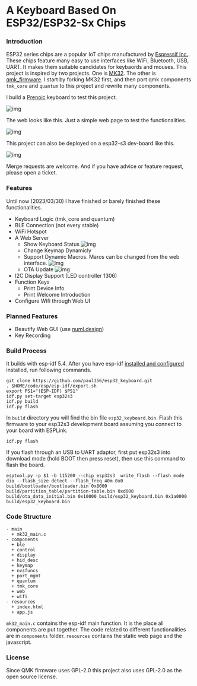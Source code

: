 # A Keyboard Based On ESP32/ESP32-Sx Chips

### Introduction
ESP32 series chips are a popular IoT chips manufactured by [Espressif Inc.](https://www.espressif.com). These chips feature many easy to use interfaces like WiFi, Bluetooth, USB, UART. It makes them suitable candidates for keybaords and mouses. This project is inspired by two projects. One is [MK32](https://github.com/Galzai/MK32). The other is [qmk_firmware](https://github.com/qmk/qmk_firmware). I start by forking MK32 first, and then port qmk components `tmk_core` and `quantum` to this project and rewrite many components.

I build a [Prenoic](https://olkb.com/collections/preonic) keyboard to test this project.

![img](https://paul356.github.io/images/esp_keyboard_example.jpg)

The web looks like this. Just a simple web page to test the functionalities.

![img](https://paul356.github.io/images/esp_keyboard_web.jpg)

This project can also be deployed on a esp32-s3 dev-board like this.

![img](https://paul356.github.io/images/esp32_s3_board.jpg)

Merge requests are welcome. And if you have advice or feature request, please open a ticket.

### Features
Until now (2023/03/30) I have finished or barely finished these functionalities.
- Keyboard Logic (tmk_core and quantum)
- BLE Connection (not every stable)
- WiFi Hotspot
- A Web Server
  + Show Keyboard Status
  ![img](https://paul356.github.io/images/esp_keyboard_status.jpg)
  + Change Keymap Dynamicly
  + Support Dynamic Macros. Maros can be changed from the web interface.
  ![img](https://paul356.github.io/images/esp_keyboard_macros.jpg)
  + OTA Update
  ![img](https://paul356.github.io/images/esp_keyboard_ota.jpg)
- I2C Display Support (LED controller 1306)
- Function Keys
  + Print Device Info
  + Print Welcome Introduction
- Configure Wifi through Web UI

### Planned Features
- Beautify Web GUI (use [numl.design](https://numl.design/))
- Key Recording

### Build Process
It builds with esp-idf 5.4. After you have esp-idf [installed and configured](https://docs.espressif.com/projects/esp-idf/en/latest/esp32/get-started/index.html#manual-installation) installed, run following commands.
```
git clone https://github.com/paul356/esp32_keyboard.git
. $HOME/code/esp/esp-idf/export.sh
export PS1="(ESP-IDF) $PS1"
idf.py set-target esp32s3
idf.py build
idf.py flash
```
In `build` directory you will find the bin file `esp32_keyboard.bin`. Flash this firmware to your esp32s3 development board assuming you connect to your board with ESPLink.
```
idf.py flash
```
If you flash through an USB to UART adaptor, first put esp32s3 into download mode (hold BOOT then press reset), then use this command to flash the board.
```
esptool.py -p $1 -b 115200 --chip esp32s3  write_flash --flash_mode dio --flash_size detect --flash_freq 40m 0x0 build/bootloader/bootloader.bin 0x8000 build/partition_table/partition-table.bin 0xd000 build/ota_data_initial.bin 0x10000 build/esp32_keyboard.bin 0x1a0000 build/esp32_keyboard.bin
```

### Code Structure
```
- main
  + mk32_main.c
- components
  + ble
  + control
  + display
  + hid_desc
  + keymap
  + nvsfuncs
  + port_mgmt
  + quantum
  + tmk_core
  + web
  + wifi
- resources
  + index.html
  + app.js
```
`mk32_main.c` contains the esp-idf main function. It is the place all components are put together. The code related to different functionalities are in `components` folder. `resources` contains the static web page and the javascript.

### License
Since QMK firmware uses GPL-2.0 this project also uses GPL-2.0 as the open source license.
